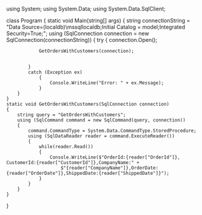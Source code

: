 using System;
using System.Data;
using System.Data.SqlClient;


class Program
{
    static void Main(string[] args)
    {
        string connectionString = "Data Source=(localdb)\\mssqllocaldb;Initial Catalog = model;Integrated Security=True;";
        using (SqlConnection connection = new SqlConnection(connectionString)) 
        {
            try
            {
                connection.Open();

                GetOrdersWithCustomers(connection);

           
            }
            catch (Exception ex) 
                { 
                    Console.WriteLine("Error: " + ex.Message);
                } 
        }
    }
    static void GetOrdersWithCustomers(SqlConnection connection)
    {
        string query = "GetOrdersWithCustomers";
        using (SqlCommand command = new SqlCommand(query, connection))
        {
            command.CommandType = System.Data.CommandType.StoredProcedure;
            using (SqlDataReader reader = command.ExecuteReader())
            {
                while(reader.Read())
                {
                    Console.WriteLine($"OrderId:{reader["OrderId"]}, CustomerId:{reader["CustomerId"]},CompanyName:" +
                        $"{reader["CompanyName"]},OrderDate:{reader["OrderDate"]},ShippedDate:{reader["ShippedDate"]}");
                }
            }        
        }
    }
}
